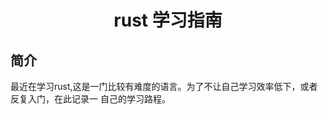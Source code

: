 <h1 align="center">rust 学习指南</h1>

## 简介

最近在学习rust,这是一门比较有难度的语言。为了不让自己学习效率低下，或者反复入门，在此记录一
自己的学习路程。


